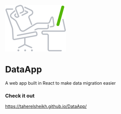 
![alt text](https://github.com/taherelsheikh/DataApp/blob/gh-pages/src/taking_a_break.svg)

# DataApp 

A web app built in React to make data migration easier

### Check it out 
https://taherelsheikh.github.io/DataApp/

